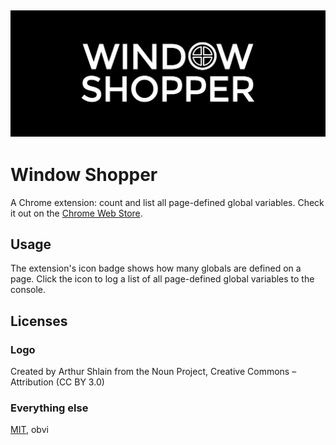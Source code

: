![Window Shopper](app/images/banner.png)
---
# Window Shopper
A Chrome extension: count and list all page-defined global variables. Check it out on the [Chrome Web Store](https://chrome.google.com/webstore/detail/window-shopper-list-all-n/mhfpgolappjpepejmfpomfpemdidpkng).

## Usage
The extension's icon badge shows how many globals are defined on a page. Click the icon to log a list of all page-defined global variables to the console.

## Licenses
### Logo
Created by Arthur Shlain from the Noun Project, Creative Commons – Attribution (CC BY 3.0)

### Everything else
[MIT](LICENSE), obvi

